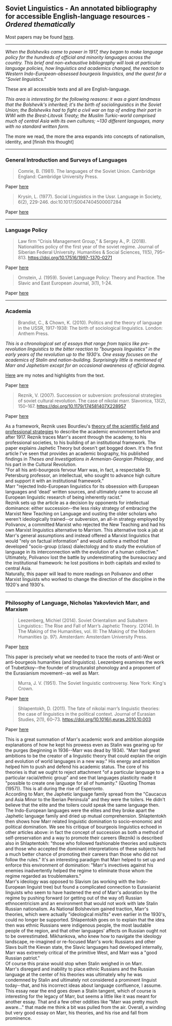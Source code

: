 ## Soviet Linguistics - An annotated bibliography for accessible English-language resources - _Ordered thematically_<br />

Most papers may be found [here](https://github.com/johnschriner/presentations/tree/master/soviet_linguistics_-_papers).

___
_When the Bolsheviks came to power in 1917, they began to make language policy for the hundreds of official and minority languages across the country.  This brief and non-exhaustive bibliography will look at particular language policies, how linguistics and academics changed, the reaction to Western Indo-European-obsessed bourgeois linguistics, and the quest for a "Soviet linguistics."_

These are all accessible texts and all are English-language.  

_This area is interesting for the following reasons:  it was a giant landmass that the Bolshevik's inherited; it's the birth of sociolinguistics in the Soviet Union; the Bolsheviks had to fight a civil war on top of ending their part in WWI with the Brest-Litovsk Treaty; the Muslim Turkic-world comprised much of central Asia with its own cultures; ~130 different languages, many with no standard written form._

The more we read, the more the area expands into concepts of nationalism, identity, and [finish this thought]

___
### General Introduction and Surveys of Languages

> Comrie, B. (1981). The languages of the Soviet Union. Cambridge England: Cambridge University Press.

Paper [here](https://mega.nz/#!RHwAXSaQ!MQCWYrh_zbXvsME5psGT699HosmfnrLfw3ax1gB-i2o) 

> Krysin, L. (1977). Social Linguistics in the Ussr. Language in Society, 6(2), 229-246. doi:10.1017/S0047404500007284

Paper [here](https://mega.nz/#!dXAXHCSB!KcJl_e31QTnr2jSG2ZchkH61fqugneXXlB9fU0La0xU)

___
### Language Policy

> Law firm “Crisis Management Group,” & Sergey A., P. (2018). Nationalities policy of the first year of the soviet regime. Journal of Siberian Federal University. Humanities & Social Sciences, 11(5), 795–813. https://doi.org/10.17516/1997-1370-0271

Paper [here](https://mega.nz/#!oKYnRCba!Rv1ul6dcH7g_ff2Y-bsdosBrvZQBJtu0yhh9DXQshHU)


> Ornstein, J. (1959). Soviet Language Policy: Theory and Practice. The Slavic and East European Journal, 3(1), 1-24.

Paper [here](https://mega.nz/#!BTwAyCgA!hMDCkcaQlnft12ZKtm-66mFyrGkT3A-fNlfAIdxv1EA)

___
### Academia

> Brandist, C., & Chown, K. (2010). Politics and the theory of language in the USSR, 1917-1938: The birth of sociological linguistics. London: Anthem Press.

_This is a chronological set of essays that range from topics like pre-revolution linguistics to the bitter reaction to "bourgeois linguistics" in the early years of the revolution up to the 1930's.  One essay focuses on the academics of Stalin and nation-building.  Surprisingly little is mentioned of Marr and Japhetism except for an occasional awareness of official dogma._

[Here](https://mega.nz/#!QbYDmaTL!7oflptQNfC9tWyYWFHJbKfEuLjALvsGQjKcMRD4UQIg) are my notes and highlights from the text.

Paper [here](https://github.com/johnschriner/presentations/blob/master/soviet_linguistics_-_papers/Politics%20and%20the%20Theory%20of%20Language%20in%20the%20Soviet%20Union%20-%20Brandist%20and%20Chown%20(2010).pdf)

> Reznik, V. (2007). Succession or subversion: professional strategies of soviet cultural revolution. The case of nikolai marr. Slavonica, 13(2), 150–167. https://doi.org/10.1179/174581407X228957

Paper [here](https://github.com/johnschriner/presentations/blob/master/soviet_linguistics_-_papers/Reznik%20(2007)%20Succession%20or%20Subversion-%20Professional%20Strategies%20of%20Soviet%20Cultural%20Revolution.pdf)

As a framework, Reznik uses Bourdieu's [theory of the scientific field and professional strategies](https://github.com/johnschriner/presentations/blob/master/soviet_linguistics_-_papers/Bourdieu%20(1975)%20The%20Specificity%20of%20the%20Scientific%20Field.pdf) to describe the academic environment before and after 1917.  Reznik traces Marr's ascent through the academy, to his professional societies, to his building of an institutional framework.  The paper explains Japhetic Theory but doesn't get bogged down.  It's the first article I've seen that provides an academic biography, his published findings in _Theses and Investigations in Armenian-Georgian Philology_, and his part in the Cultural Revolution.  <br />
"For all his anti-bourgeois fervour Marr was, in fact, a respectable St. Petersburg professor, an intellectual, who sought to advance high culture and support it with an institutional framework."<br />
Marr "rejected Indo-European linguistics for its obsession with European languages and 'dead' written sources, and ultimately came to accuse all European linguistic research of being inherently racist."<br />
Reznik sets up the article as a decision by opponents for intellectual dominance: either succession--the less risky strategy of embracing the Marxist New Teaching on Language and ousting the older scholars who weren't ideologically trained--or subversion, an all-in strategy employed by Polivanov, a committed Marxist who rejected the New Teaching and had his own Marxist linguistics alternative to Marrism.  This alternative took a jab at Marr's general assumptions and instead offered a Marxist linguistics that would "rely on factual information" and would outline a method that developed "socio-group (class) dialectology and to study the evolution of language in its interconnection with the evolution of a human collective."  Ultimately, Polivanov lost the battle by underestimating the bureaucracy and the institutional framework: he lost positions in both capitals and exiled to central Asia.<br />
Naturally, this paper will lead to more readings on Polivanov and other Marxist linguists who worked to change the direction of the discipline in the 1920's and 1930's.<br />

___
### Philosophy of Language, Nicholas Yakovlevich Marr, and Marxism
> Leezenberg, Michiel (2014). Soviet Orientalism and Subaltern Linguistics:: The Rise and Fall of Marr’s Japhetic Theory. (2014). In The Making of the Humanities, vol. III: The Making of the Modern Humanities (p. 97). Amsterdam: Amsterdam University Press. 

Paper [here](https://github.com/johnschriner/presentations/blob/master/soviet_linguistics_-_papers/Leezenberg%20(2014)%20Soviet%20Orientalism%20and%20Subaltern%20Linguistics.pdf)

This paper is precisely what we needed to trace the roots of anti-West or anti-bourgeois humanities (and linguistics).  Leezenberg examines the work of Trubetzkoy--the founder of structuralist phonology and a proponent of the Eurasianism movement--as well as Marr.

> Murra, J. V. (1951). The Soviet linguistic controversy. New York: King's Crown. 

Paper [here](https://mega.nz/#!5XgmVAiJ!ATUhq1kgbYFMt8r4gREZa2Sg2ceGhJ7y88Uc4j5I9xM)

> Shlapentokh, D. (2011). The fate of nikolai marr’s linguistic theories: the case of linguistics in the political context. Journal of Eurasian Studies, 2(1), 60–73. https://doi.org/10.1016/j.euras.2010.10.003

Paper [here](https://github.com/johnschriner/presentations/blob/master/soviet_linguistics_-_papers/Shlaptentokh%20(2010)%20The%20Fate%20of%20Nikolai%20Marr's%20Linguistic%20Theories.pdf)

This is a great summation of Marr's academic work and ambition alongside explanations of how he kept his prowess even as Stalin was gearing up for the purges (beginning in 1936--Marr was dead by 1934). "Marr had great ambitions to be the creator of a linguistic theory that could explain the origin and evolution of world languages in a new way."  His energy and ambition helped him to push and defend his academic status.  The core of his theories is that we ought to reject attachment "of a particular language to a particular racial/ethnic group" and see that languages plasticity made it "possible to create one language for all of humanity." (Quoting Thomas (1957)).  This is all during the rise of Esperonto.<br />
According to Marr, the Japhetic language family spread from the "Caucacus and Asia Minor to the Iberian Peninsula" and they were the toilers.  He didn't believe that the elite and the toilers could speak the same language then.  The Indo-European languages were the elites and they broke apart the Japhetic language family and dried up mutual comprehension.  Shlaptentokh then shows how Marr related linguistic domination to socio-enonomic and political domination.  We see his critique of bourgeois linguistics echoed in other articles above: in fact the concept of succession as both a method of self-preservation and a way to promote their careers (Reznik) is described also in Shlaptentokh: "those who followed fashionable theories and subjects and those who accepted the dominant interpretations of these subjects had a much better chance of promoting their careers than those who did not follow the rules."  It's an interesting paradigm that Marr helped to set up and enforce this environment of domination: "Marr's invectives against his enemies inadvertently helped the regime to eliminate those whom the regime regarded as troublemakers."<br />
Marr's ideology was opposed to Slavism (as working with the Indo-European linguist tree) but found a complicated connection to Eurasianist linguists who seem to have hastened the end of Marr's adoration by the regime by pushing forward (or getting out of the way of) Russian ethnocentricism and an environment that would not work with late Stalin Russian nationalism. As National Bolshevism gained traction, Marr's theories, which were actually "ideological misfits" even earlier in the 1930's, could no longer be supported.  Shlapentokh goes on to explain that the idea then was ethnic Russians were indigenous people, the most laudable people of the region, and that other languages' affects on Russian ought not to be overestimated.  Mikhankova, who knew how to navigate the ideology landscape, re-imagined or re-focused Marr's work: Russians and other Slavs built the Kievan state, the Slavic languages had developed internally, Marr was extremely critical of the primitive West, and Marr was a "good Russian patriot."<br />
Of course this praise would stop when Stalin weighed in on Marr.<br />
Marr's disregard and inability to place ethnic Russians and the Russian language at the center of his theories was ultimately why he was condemned by Stalin and ultimately not considered a prominent linguist today--that, and his incorrect ideas about language confluence, I assume.  This essay near the end goes down a Stalin tangent, which of course is interesting for the legacy of Marr, but seems a little like it was meant for another essay.  That and a few other oddities like "Marr was pretty much aware..." that made me think a bit was pulled from the air.  Overall, a winding but very good essay on Marr, his theories, and his rise and fall from prominence.

